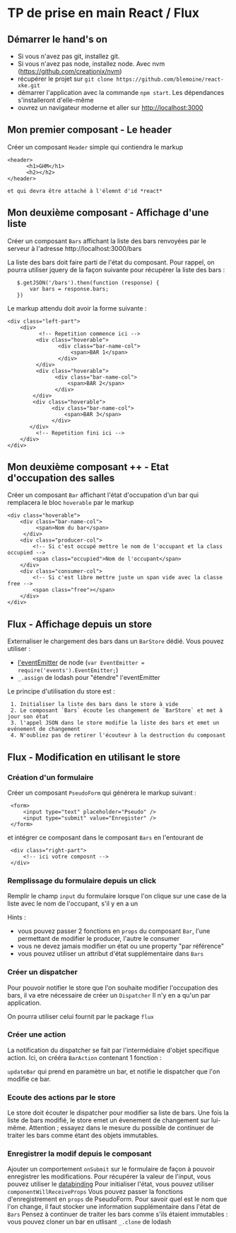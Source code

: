 TP de prise en main React / Flux
================================

Démarrer le hand's on
---------------------

  * Si vous n'avez pas git, installez git.
  * Si vous n'avez pas node, installez node. Avec nvm (https://github.com/creationix/nvm)
  * récupérer le projet sur ```git clone https://github.com/blemoine/react-xke.git```
  * démarrer l'application avec la commande ```npm start```. Les dépendances s'installeront d'elle-même
  * ouvrez un navigateur moderne et aller sur [http://localhost:3000](http://localhost:3000)

Mon premier composant - Le header
---------------------------------

  Créer un composant `Header` simple qui contiendra le markup
  ```
  <header>
        <h1>GHM</h1>    
        <h2></h2>
  </header>
  ```
    
    et qui devra être attaché à l'élemnt d'id *react*
    
Mon deuxième composant - Affichage d'une liste
----------------------------------------------

  Créer un composant `Bars` affichant la liste des bars renvoyées par le serveur à l'adresse http://localhost:3000/bars
  
  La liste des bars doit faire parti de l'état du composant.
  Pour rappel, on pourra utiliser jquery de la façon suivante pour récupérer la liste des bars :
  ```
     $.getJSON('/bars').then(function (response) {
         var bars = response.bars;
     })
  ```
  Le markup attendu doit avoir la forme suivante :
  ```
  <div class="left-part">
      <div>
            <!-- Repetition commence ici -->
           <div class="hoverable">
                  <div class="bar-name-col">
                      <span>BAR 1</span>
                  </div>
           </div>
           <div class="hoverable">
                 <div class="bar-name-col">
                     <span>BAR 2</span>
                 </div>
          </div>
          <div class="hoverable">
                <div class="bar-name-col">
                    <span>BAR 3</span>
                </div>
         </div>
           <!-- Repetition fini ici -->
      </div>
  </div>
  ```
  
Mon deuxième composant ++ - Etat d'occupation des salles
--------------------------------------------------------

  Créer un composant `Bar` affichant l'état d'occupation d'un bar qui remplacera le bloc `hoverable` par le markup
  ```
  <div class="hoverable">
      <div class="bar-name-col">
           <span>Nom du bar</span>
       </div>
      <div class="producer-col">
          <!-- Si c'est occupé mettre le nom de l'occupant et la class occupied -->
          <span class="occupied">Nom de l'occupant</span>
      </div>
      <div class="consumer-col">
          <!-- Si c'est libre mettre juste un span vide avec la classe free -->
          <span class="free"></span>      
      </div>
  </div>
  ```

Flux - Affichage depuis un store
--------------------------------

   Externaliser le chargement des bars dans un `BarStore` dédié.
   Vous pouvez utiliser :
     
   * [l'eventEmitter](http://nodejs.org/api/events.html) de node (```var EventEmitter = require('events').EventEmitter;```)
   * ```_.assign``` de lodash pour "étendre" l'eventEmitter 
   
   
   
   Le principe d'utilisation du store est :
     
     1. Initialiser la liste des bars dans le store à vide
     2. Le composant `Bars` écoute les changement de `BarStore` et met à jour son état
     3. l'appel JSON dans le store modifie la liste des bars et emet un evénement de changement
     4. N'oubliez pas de retirer l'écouteur à la destruction du composant
     
Flux - Modification en utilisant le store
-----------------------------------------

### Création d'un formulaire

   Créer un composant `PseudoForm` qui générera le markup suivant :
   ```
    <form>        
        <input type="text" placeholder="Pseudo" />
        <input type="submit" value="Enregister" />
    </form>
   ```
    
   et intégrer ce composant dans le composant `Bars` en l'entourant de
   ```
    <div class="right-part">
        <!-- ici votre composnt -->
    </div>
   ```
   


### Remplissage du formulaire depuis un click

   Remplir le champ `input` du formulaire lorsque l'on clique sur une case de la liste avec le nom de l'occupant, s'il 
   y en a un
   
   Hints : 
    
* vous pouvez passer 2 fonctions en `props` du composant `Bar`, l'une permettant de modifier le producer, l'autre le consumer
* vous ne devez jamais modifier un état ou une property "par référence"
* vous pouvez utiliser un attribut d'état supplémentaire dans `Bars` 

### Créer un dispatcher

Pour pouvoir notifier le store que l'on souhaite modifier l'occupation des bars, il va etre nécessaire de créer un `Dispatcher`
Il n'y en a qu'un par application.

On pourra utiliser celui fournit par le package `flux`

### Créer une action

La notification du dispatcher se fait par l'intermédiaire d'objet specifique action.
Ici, on crééra `BarAction` contenant 1 fonction :

```updateBar``` qui prend en paramètre un bar, et notifie le dispatcher que l'on modifie ce bar.
      
### Ecoute des actions par le store

Le store doit écouter le dispatcher pour modifier sa liste de bars. 
Une fois la liste de bars modifié, le store emet un évenement de changement sur lui-même.
Attention ; essayez dans le mesure du possible de continuer de traiter les bars comme étant des objets immutables.

### Enregistrer la modif depuis le composant

Ajouter un comportement ```onSubmit``` sur le formulaire de façon à pouvoir enregistrer les modifications.
Pour récupérer la valeur de l'input, vous pouvez utiliser le [databinding](http://facebook.github.io/react/docs/two-way-binding-helpers.html)
Pour initialiser l'état, vous pouvez utiliser ```componentWillReceiveProps```
Vous pouvez passer la fonctions d'enregistrement en `props` de PseudoForm.
Pour savoir quel est le nom que l'on change, il faut stocker une information supplémentaire dans l'état de `Bars`
Pensez à continuer de traiter les bars comme s'ils étaient immutables : vous pouvez cloner un bar en utlisant `_.clone` de lodash

  
  
  
